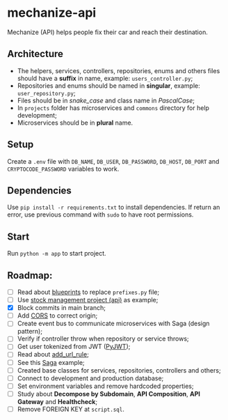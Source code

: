 # mechanize-api
Mechanize (API) helps people fix their car and reach their destination.

## Architecture
- The helpers, services, controllers, repositories, enums and others files should have a **suffix** in name, example: `users_controller.py`;
- Repositories and enums should be named in **singular**, example: `user_repository.py`;
- Files should be in _snake_case_ and class name in _PascalCase_;
- In `projects` folder has microservices and `commons` directory for help development;
- Microservices should be in **plural** name.

## Setup
Create a `.env` file with `DB_NAME`, `DB_USER`, `DB_PASSWORD`, `DB_HOST`, `DB_PORT` and `CRYPTOCODE_PASSWORD` variables to work.

## Dependencies
Use `pip install -r requirements.txt` to install dependencies. If return an error, use previous command with `sudo` to have root permissions.

## Start
Run `python -m app` to start project.

## Roadmap:
- [ ] Read about [blueprints](https://flask.palletsprojects.com/en/2.2.x/blueprints) to replace `prefixes.py` file;
- [ ] Use [stock management project (api)](https://github.com/tech-warriors-corporation/stock-management-api) as example;
- [X] Block commits in main branch;
- [ ] Add [CORS](https://flask-cors.readthedocs.io/en/latest) to correct origin;
- [ ] Create event bus to communicate microservices with Saga (design pattern);
- [ ] Verify if controller throw when repository or service throws;
- [ ] Get user tokenized from JWT ([PyJWT](https://pyjwt.readthedocs.io/en/stable));
- [ ] Read about [add_url_rule](https://tedboy.github.io/flask/generated/generated/flask.Flask.add_url_rule.html);
- [ ] See this [Saga](https://github.com/victoramsantos/saga-pattern-example) example;
- [ ] Created base classes for services, repositories, controllers and others;
- [ ] Connect to development and production database;
- [ ] Set environment variables and remove hardcoded properties;
- [ ] Study about **Decompose by Subdomain**, **API Composition**, **API Gateway** and **Healthcheck**;
- [ ] Remove FOREIGN KEY at `script.sql`.
